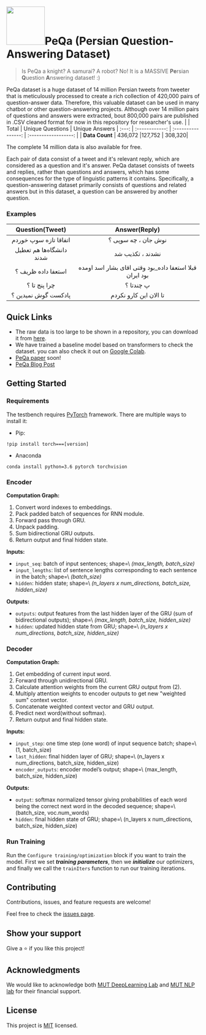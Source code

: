<h1><img src="https://i.pinimg.com/originals/40/fd/fb/40fdfb3aa832a7e80485f7c37c0b97ad.gif" width="100" height="100">PeQa (Persian Question-Answering Dataset)</h1>

> Is PeQa a knight? A samurai? A robot? No! It is a MASSIVE **Pe**rsian **Q**uestion **A**nswering dataset! :)

PeQa dataset is a huge dataset of 14 million Persian tweets from tweeter that is meticulously processed to create a rich collection of 420,000 pairs of question-answer data. Therefore, this valuable dataset can be used in many chatbot or other question-answering projects. Although over 14 million pairs of questions and answers were extracted, bout 800,000 pairs are published in .CSV cleaned format for now in this repository for researcher's use.
|  | Total | Unique Questions | Unique Answers 
| :---: | :------------: | :----------------: | :------------------: |
| **Data Count** | 436,072  |127,752  |   308,320|         

The complete 14 million data is also available for free.

Each pair of data consist of a tweet and it's relevant reply, which are considered as a question and it's answer. PeQa dataset consists of tweets and replies, rather than questions and answers, which has some consequences for the type of linguistic patterns it contains. Specifically, a question-answering dataset primarily consists of questions and related answers but in this dataset, a question can be answered by another question.

### Examples
| Question(Tweet) | Answer(Reply) |
| :------------: | :----------------: |
|    اتفاقا تازه سوپ خوردم     |       نوش جان ، چه سوپی ؟       |
|    دانشگاه‌ها هم تعطیل شدند     |         نشدند ، تکذیب شد     |
|    استعفا داده ظریف ؟     |     قبلا استعفا داده_بود وقتی اقای بشار اسد اومده بود ایران         |
|     چرا پنج تا ؟    |       پ چندتا ؟       |
|     پادکست گوش نمیدین ؟    |       تا الان این کارو نکردم       |


## Quick Links
- The raw data is too large to be shown in a repository, you can download it from [here](https://drive.google.com/file/d/1sw1q8iqjGYyHDXU6eIsVtC4PummJvqQv/view?usp=sharing).
- We have trained a baseline model based on transformers to check the dataset. you can also check it out on [Google Colab](https://colab.research.google.com/drive/1ErYuA6Rh582AS-BVKBbqw3gzUbZgAWN7?usp=sharing).
- [PeQa paper]() soon!
- [PeQa Blog Post]()

## Getting Started
### Requirements
The testbench requires [PyTorch](https://pytorch.org/) framework. There are multiple ways to install it:
- Pip:
```
!pip install torch===[version]
```
- Anaconda
```
conda install python=3.6 pytorch torchvision
```
### Encoder
**Computation Graph:**

   1) Convert word indexes to embeddings.
   2) Pack padded batch of sequences for RNN module.
   3) Forward pass through GRU.
   4) Unpack padding.
   5) Sum bidirectional GRU outputs.
   6) Return output and final hidden state.

**Inputs:**

-  ``input_seq``: batch of input sentences; shape=\ *(max_length,
   batch_size)*
-  ``input_lengths``: list of sentence lengths corresponding to each
   sentence in the batch; shape=\ *(batch_size)*
-  ``hidden``: hidden state; shape=\ *(n_layers x num_directions,
   batch_size, hidden_size)*

**Outputs:**

-  ``outputs``: output features from the last hidden layer of the GRU
   (sum of bidirectional outputs); shape=\ *(max_length, batch_size,
   hidden_size)*
-  ``hidden``: updated hidden state from GRU; shape=\ *(n_layers x
   num_directions, batch_size, hidden_size)*

### Decoder
**Computation Graph:**

1) Get embedding of current input word. 
2) Forward through unidirectional GRU. 
3) Calculate attention weights from the current GRU output from (2). 
4) Multiply attention weights to encoder outputs to get new "weighted sum" context vector. 
5) Concatenate weighted context vector and GRU output.
6) Predict next word(without softmax).
7) Return output and final hidden state.

**Inputs:**

- ``input_step``: one time step (one word) of input sequence batch; shape=\ (1, batch_size)
- ``last_hidden``: final hidden layer of GRU; shape=\ (n_layers x num_directions, batch_size, hidden_size)
- ``encoder_outputs``: encoder model’s output; shape=\ (max_length, batch_size, hidden_size)

**Outputs:**

- ``output``: softmax normalized tensor giving probabilities of each word being the correct next word in the decoded sequence; shape=\ (batch_size, voc.num_words)
- ``hidden``: final hidden state of GRU; shape=\ (n_layers x num_directions, batch_size, hidden_size)

### Run Training
Run the `Configure training/optimization` block if you want to train the model.
First we set ***training parameters***, then we ***initialize*** our optimizers, and finally we call the ``trainIters`` function to run our training iterations.


## Contributing

Contributions, issues, and feature requests are welcome!

Feel free to check the [issues page](https://github.com/ZahraArshia/PeQa/issues).

## Show your support

Give a ⭐️ if you like this project!

## Acknowledgments

We would like to acknowledge both [MUT DeepLearning Lab](https://github.com/mut-deep) and [MUT NLP lab](https://github.com/mutnlp) for their financial support.

## License

This project is [MIT](https://github.com/ZahraArshia/PeQa/blob/main/LICENSE) licensed.
